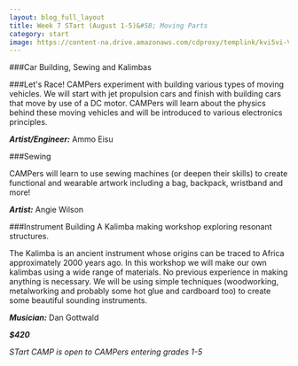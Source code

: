 ```yaml
---
layout: blog_full_layout
title: Week 7 STart (August 1-5)&#58; Moving Parts
category: start
image: https://content-na.drive.amazonaws.com/cdproxy/templink/kvi5vi-Vdv0BjptubHk9XnrhsU4z_DJ6J79_m0Ybe2YLAYspN/alt/thumb?viewBox=1366
---
```


###Car Building, Sewing and Kalimbas


###Let's Race!
CAMPers experiment with building various types of moving vehicles. We will start with jet propulsion cars and finish with building cars that move by use of a DC motor. CAMPers will learn about the physics behind these moving vehicles and will be introduced to various electronics principles. 

**_Artist/Engineer:_** Ammo Eisu


###Sewing

CAMPers will learn to use sewing machines (or deepen their skills) to create functional and wearable artwork including a bag, backpack, wristband and more!

**_Artist:_** Angie Wilson


###Instrument Building
A Kalimba making workshop exploring resonant structures.

The Kalimba is an ancient instrument whose origins can be traced to Africa approximately 2000 years ago. In this workshop we will make our own kalimbas using a wide range of materials. No previous experience in making anything is necessary. We will be using simple techniques (woodworking, metalworking and probably some hot glue and cardboard too) to create some beautiful sounding instruments.

**_Musician:_** Dan Gottwald

**_$420_**

*STart CAMP is open to CAMPers entering grades 1-5*
